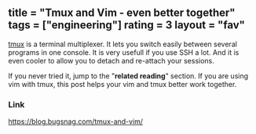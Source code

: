 title = "Tmux and Vim - even better together"
tags = ["engineering"]
rating = 3
layout = "fav"
---

[tmux](https://tmux.github.io) is a terminal multiplexer. It lets you switch
easily between several programs in one console. It is very usefull if you use
SSH a lot. And it is even cooler to allow you to detach and re-attach your sessions.

If you never tried it, jump to the "__related reading__" section. If you are using
vim with tmux, this post helps your vim and tmux better work together.

### Link

https://blog.bugsnag.com/tmux-and-vim/
